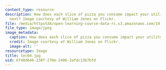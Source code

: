 ```yaml
---
content_type: resource
description: How does each slice of pizza you consume impact your utility for the
  next? Image courtesy of William Jones on Flickr.
file: /media/https%3A/open-learning-course-data-rc.s3.amazonaws.com/14-01sc-principles-of-microeconomics-fall-2011/6f48d646238f270e24062afdc13b7bfd_lec04.jpg
file_type: image/jpeg
image_metadata:
  caption: How does each slice of pizza you consume impact your utility for the next?
  credit: Image courtesy of William Jones on Flickr.
  image-alt: ''
resourcetype: Image
title: lec04.jpg
uid: 6f48d646-238f-270e-2406-2afdc13b7bfd
---
```

